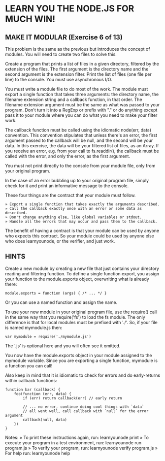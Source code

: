 # LEARN YOU THE NODE.JS FOR MUCH WIN!

## MAKE IT MODULAR (Exercise 6 of 13)

This problem is the same as the previous but introduces the concept of modules. You will need to create two files to solve this.

Create a program that prints a list of files in a given directory, filtered by the extension of the files. The first argument is the directory name and the second argument is the extension filter. Print the list of files (one file per line) to the console. You must use asynchronous I/O.

You must write a module file to do most of the work. The module must export a single function that takes three arguments: the directory name, the filename extension string and a callback function, in that order. The filename extension argument must be the same as what was passed to your program. Don't turn it into a RegExp or prefix with "." or do anything except pass it to your module where you can do what you need to make your filter work.

The callback function must be called using the idiomatic node(err, data) convention. This convention stipulates that unless there's an error, the first argument passed to the callback will be null, and the second will be your data. In this exercise, the data will be your filtered list of files, as an Array. If you receive an error, e.g. from your call to fs.readdir(), the callback must be called with the error, and only the error, as the first argument.

You must not print directly to the console from your module file, only from your original program.

In the case of an error bubbling up to your original program file, simply check for it and print an informative message to the console.

These four things are the contract that your module must follow.

	» Export a single function that takes exactly the arguments described.
	» Call the callback exactly once with an error or some data as described.
	» Don't change anything else, like global variables or stdout.
	» Handle all the errors that may occur and pass them to the callback.

The benefit of having a contract is that your module can be used by anyone who expects this contract. So your module could be used by anyone else who does learnyounode, or the verifier, and just work.

## HINTS

Create a new module by creating a new file that just contains your directory reading and filtering function. To define a single function export, you assign your function to the module.exports object, overwriting what is already there:

	module.exports = function (args) { /* ... */ }

Or you can use a named function and assign the name.

To use your new module in your original program file, use the require() call in the same way that you require('fs') to load the fs module. The only difference is that for local modules must be prefixed with './'. So, if your file is named mymodule.js then:

	var mymodule = require('./mymodule.js')

The '.js' is optional here and you will often see it omitted.

You now have the module.exports object in your module assigned to the mymodule variable. Since you are exporting a single function, mymodule is a function you can call!

Also keep in mind that it is idiomatic to check for errors and do early-returns within callback functions:

	function bar (callback) {
		foo(function (err, data) {
			if (err) return callback(err) // early return

			// ... no error, continue doing cool things with `data`
			// all went well, call callback with `null` for the error argument
			callback(null, data)
		})
	}

Notes:
  » To print these instructions again, run: learnyounode print
  » To execute your program in a test environment, run: learnyounode run program.js
  » To verify your program, run: learnyounode verify program.js
  » For help run: learnyounode help
